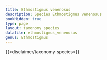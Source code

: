 ```yaml
---
title: Ethmostigmus venenosus
description: Species Ethmostigmus venenosus
bookHidden: true
type: page
layout: taxonomy_species
datafile: ethmostigmus_venenosus
genus: Ethmostigmus
---
```


{{<disclaimer/taxonomy-species>}}